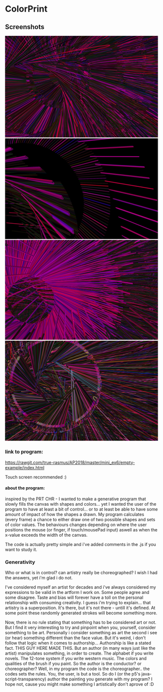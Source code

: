 # ColorPrint

## Screenshots
![image](https://github.com/true-rasmus/AP2018/blob/master/mini_ex6/Udklip1.PNG)
![image](https://github.com/true-rasmus/AP2018/blob/master/mini_ex6/Udklip2.PNG)
![image](https://github.com/true-rasmus/AP2018/blob/master/mini_ex6/Udklip3.PNG)
![image](https://github.com/true-rasmus/AP2018/blob/master/mini_ex6/Udklip4.PNG)


### link to program:
https://rawgit.com/true-rasmus/AP2018/master/mini_ex6/empty-example/index.html

Touch screen recommended :) 


#### about the program:
inspired by the PRT CHR - I wanted to make a generative program that slowly fills the canvas with shapes and colors... yet I wanted the user of the program to have at least a bit of control... or to at least be able to have some amount of impact of how the shapes a drawn.
My program calculates (every frame) a chance to either draw one of two possible shapes and sets of color values. The behaviours changes depending on where the user positions the mouse (or finger, if touch/mousePad input) aswell as when the x-value exceeds the width of the canvas.

The code is actually pretty simple and i've added comments in the .js if you want to study it.


### Generativity

Who or what is in control? can artistry really be choreographed?
I wish I had the answers, yet i'm glad i do not.

I've considered myself an artist for decades and i've always considered my expressions to be valid in the artform I work on. Some people agree and some disagree. Taste and bias will forever have a toll on the personal relationship with consuming creativity. I guess i'm trying to explain... that artistry is a superposition. It's there, but it's not there - untill it's defined. At some point these randomly generated strokes will become something more.

Now, there is no rule stating that something has to be considered art or not. But I find it very interesting to try and pinpoint when you, yourself, consider something to be art. Personally i consider something as art the second i see (or hear) something different than the face value. 
But it's weird, i don't follow that logic when it comes to authorship... 
Authorship is like a stated fact. THIS GUY HERE MADE THIS. But an author (in many ways just like the artist) manipulates something, in order to create. The alphabet if you write novels. The 12-tone system if you write western music. The colors and qualities of the brush if you paint. So the author is the conductor? or choreographer? Well, in my program the code is the choreographer.. the codes sets the rules. You, the user, is but a tool. So do I (or the p5's java-script-transparency) author the painting you generate with my program? I hope not, cause you might make something I artistically don't aprove of :D
